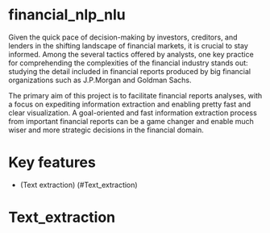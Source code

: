# financial_nlp_nlu
Given the quick pace of decision-making by investors, creditors, and lenders in the shifting landscape of financial markets, it is crucial to stay informed. Among the several tactics offered by analysts, one key practice for comprehending the complexities of the financial industry stands out: studying the detail included in financial reports produced by big financial organizations such as J.P.Morgan and Goldman Sachs.

The primary aim of this project is to facilitate financial reports analyses, with a focus on expediting information extraction and enabling pretty fast and clear visualization. A goal-oriented and fast information extraction process from important financial reports can be a game changer and enable much wiser and more strategic decisions in the financial domain.

# Key features
- (Text extraction) (#Text_extraction)


# Text_extraction
